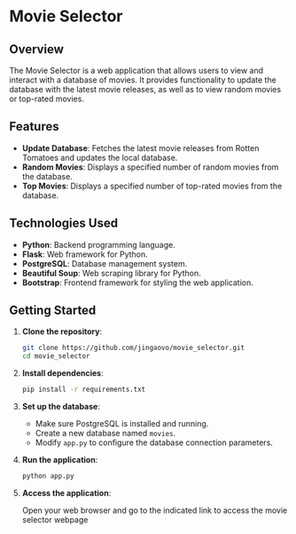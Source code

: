 # Movie Selector

## Overview

The Movie Selector is a web application that allows users to view and interact with a database of movies. It provides functionality to update the database with the latest movie releases, as well as to view random movies or top-rated movies.

## Features

- **Update Database**: Fetches the latest movie releases from Rotten Tomatoes and updates the local database.
- **Random Movies**: Displays a specified number of random movies from the database.
- **Top Movies**: Displays a specified number of top-rated movies from the database.

## Technologies Used

- **Python**: Backend programming language.
- **Flask**: Web framework for Python.
- **PostgreSQL**: Database management system.
- **Beautiful Soup**: Web scraping library for Python.
- **Bootstrap**: Frontend framework for styling the web application.

## Getting Started

1. **Clone the repository**:

    ```bash
    git clone https://github.com/jingaovo/movie_selector.git
    cd movie_selector
    ```

2. **Install dependencies**:

    ```bash
    pip install -r requirements.txt
    ```

3. **Set up the database**:

    - Make sure PostgreSQL is installed and running.
    - Create a new database named `movies`.
    - Modify `app.py` to configure the database connection parameters.

4. **Run the application**:

    ```bash
    python app.py
    ```

5. **Access the application**:

    Open your web browser and go to the indicated link to access the movie selector webpage
